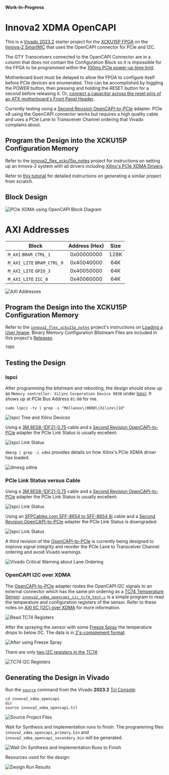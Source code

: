 **Work-In-Progress**


# Innova2 XDMA OpenCAPI

This is a [Vivado 2023.2](https://www.xilinx.com/support/download/index.html/content/xilinx/en/downloadNav/vivado-design-tools/2023-2.html) starter project for the [XCKU15P FPGA](https://www.xilinx.com/products/silicon-devices/fpga/kintex-ultrascale-plus.html) on the [Innova-2 SmartNIC](https://www.nvidia.com/en-us/networking/ethernet/innova-2-flex/) that uses the OpenCAPI connector for PCIe and I2C.

The GTY Transceivers connected to the OpenCAPI Connector are in a column that does not contain the Configuration Block so it is impossible for the FPGA to be programmed within the [100ms PCIe power-up time limit](https://pcisig.com/specifications/ecr_ecn_process?speclib=100+ms).

Motherboard boot must be delayed to allow the FPGA to configure itself before PCIe devices are enumerated. This can be accomplished by toggling the POWER button, then pressing and holding the RESET button for a second before releasing it. Or, [connect a capacitor across the reset pins of an ATX motherboard's Front Panel Header](https://github.com/mwrnd/ATX_Boot_Delay).

Currently testing using a [Second Revision OpenCAPI-to-PCIe](https://github.com/mwrnd/OpenCAPI-to-PCIe/releases/tag/v0.2-alpha) adapter. PCIe x8 using the OpenCAPI connector works but requires a high quality cable and uses a PCIe Lane to Transceiver Channel ordering that Vivado complains about.




## Program the Design into the XCKU15P Configuration Memory

Refer to the [innova2_flex_xcku15p_notes](https://github.com/mwrnd/innova2_flex_xcku15p_notes/?tab=readme-ov-file#loading-a-user-image) project for instructions on setting up an Innova-2 system with all drivers including [Xilinx's PCIe XDMA Drivers](https://github.com/Xilinx/dma_ip_drivers).

Refer to [this tutorial](https://github.com/mwrnd/notes/tree/main/Vivado_XDMA_DDR4_Tutorial) for detailed instructions on generating a similar project from scratch.




## Block Design

![PCIe XDMA using OpenCAPI Block Diagram](img/innova2_xdma_opencapi_Block_Diagram.png)




# AXI Addresses

| Block                      | Address (Hex) | Size   |
| -------------------------- |:-------------:| :----: |
| `M_AXI` `BRAM_CTRL_1`      |  0x00000000   |  128K  |
| `M_AXI_LITE` `BRAM_CTRL_0` |  0x40040000   |   64K  |
| `M_AXI_LITE` `GPIO_3`      |  0x40050000   |   64K  |
| `M_AXI_LITE` `IIC_0`       |  0x40060000   |   64K  |

![AXI Addresses](img/innova2_xdma_opencapi_AXI_Addresses.png)




## Program the Design into the XCKU15P Configuration Memory

Refer to the [`innova2_flex_xcku15p_notes`](https://github.com/mwrnd/innova2_flex_xcku15p_notes) project's instructions on [Loading a User Image](https://github.com/mwrnd/innova2_flex_xcku15p_notes/#loading-a-user-image). Binary Memory Configuration Bitstream Files are included in this project's [Releases](https://github.com/mwrnd/innova2_8gb_adlt_xdma_ddr4_demo/releases).

```
TODO
```




## Testing the Design

### lspci

After programming the bitstream and rebooting, the design should show up as `Memory controller: Xilinx Corporation Device 9038` under [lspci](https://manpages.ubuntu.com/manpages/jammy/man8/lspci.8.html). It shows up at PCIe Bus Address `01:00` for me.
```
sudo lspci -tv | grep -i "Mellanox\|0000\|Xilinx\|1d"
```

![lspci Tree and Xilinx Devices](img/lspci_tvv_XDMA_OpenCAPI.png)

Using a [3M 8ES8-1DF21-0.75](https://www.trustedparts.com/en/search/8ES8-1DF21-0.75) cable and a [Second Revision OpenCAPI-to-PCIe](https://github.com/mwrnd/OpenCAPI-to-PCIe/releases/tag/v0.2-alpha) adapter the PCIe Link Status is usually excellent:

![lspci Link Status](img/lspci_XDMA_OpenCAPI_x8_with_3M_8ES8-1DF21-0.75_Cable.png)

`dmesg | grep -i xdma` provides details on how Xilinx's PCIe XDMA driver has loaded.

![dmesg xdma](img/dmesg_xdma.jpg)




### PCIe Link Status versus Cable

Using a [3M 8ES8-1DF21-0.75](https://www.trustedparts.com/en/search/8ES8-1DF21-0.75) cable and a [Second Revision OpenCAPI-to-PCIe](https://github.com/mwrnd/OpenCAPI-to-PCIe/releases/tag/v0.2-alpha) adapter the PCIe Link Status is usually excellent:

![lspci Link Status](img/lspci_XDMA_OpenCAPI_x8_with_3M_8ES8-1DF21-0.75_Cable.png)

Using an [SFPCables.com SFF-8654 to SFF-8654 8i](https://www.sfpcables.com/24g-internal-slimsas-sff-8654-to-sff-8654-8i-cable-straight-to-90-degree-left-angle-8x-12-sas-4-0-85-ohm-0-5-1-meter) cable and a [Second Revision OpenCAPI-to-PCIe](https://github.com/mwrnd/OpenCAPI-to-PCIe/releases/tag/v0.2-alpha) adapter the PCIe Link Status is downgraded:

![lspci Link Status](img/lspci_XDMA_OpenCAPI_x8_with_SlimSAS_SFF-8654_8i_85Ohm_Cable.png)

A third revision of the [OpenCAPI-to-PCIe](https://github.com/mwrnd/OpenCAPI-to-PCIe) is currently being designed to improve signal integrity and reorder the PCIe Lane to Transceiver Channel ordering and avoid Vivado warnings.

![Vivado Critical Warning about Lane Ordering](img/Overriding_Physical_Property_Critical_Warning_Message.png)




### OpenCAPI I2C over XDMA

The [OpenCAPI-to-PCIe](https://github.com/mwrnd/OpenCAPI-to-PCIe) adapter routes the OpenCAPI I2C signals to an external connector which has the same pin ordering as a [TC74 Temperature Sensor](https://www.microchip.com/en-us/product/tc74). [`innova2_xdma_opencapi_iic_tc74_test.c`](innova2_xdma_opencapi_iic_tc74_test.c) is a simple program to read the temperature and configuration registers of the sensor. Refer to these notes on [AXI IIC (I2C) over XDMA](https://github.com/mwrnd/notes/tree/main/embeddedsw_AXI_IIC_over_XDMA) for more information.

![Read TC74 Registers](img/xdma_opencapi_TC74_test.png)

After the spraying the sensor with some [Freeze Spray](https://mgchemicals.com/products/electronics-maintenance/freeze-spray-electronics/cooling-spray-electronics/) the temperature drops to below 0C. The data is in [2's-complement format](https://en.wikipedia.org/wiki/Two%27s_complement).

![After using Freeze Spray](img/xdma_opencapi_TC74_after_Super_Cold_Spray.png)

There are only [two I2C registers in the TC74](https://ww1.microchip.com/downloads/aemDocuments/documents/APID/ProductDocuments/DataSheets/21462D.pdf):

![TC74 I2C Registers](img/TC74_I2C_Registers.png)




## Generating the Design in Vivado

Run the [`source`](https://docs.xilinx.com/r/en-US/ug939-vivado-designing-with-ip-tutorial/Source-the-Tcl-Script?tocId=7Z_1hFhH~LLrqoYsyOuZHw) command from the Vivado **2023.2** [Tcl Console](https://docs.xilinx.com/r/en-US/ug893-vivado-ide/Using-the-Tcl-Console):

```
cd innova2_xdma_opencapi
dir
source innova2_xdma_opencapi.tcl
```

![Source Project Files](img/Vivado_source_Project_Tcl.png)

Wait for Synthesis and Implementation runs to finish. The programming files `innova2_xdma_opencapi_primary.bin` and `innova2_xdma_opencapi_secondary.bin` will be generated.

![Wait On Synthesis and Implementation Runs to Finish](img/wait_on_runs.png)

Resources used for the design:

![Design Run Results](img/innova2_xdma_opencapi_Design_Run_Results.png)




